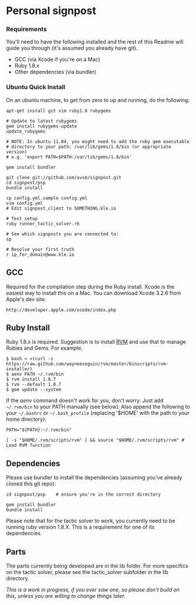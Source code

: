 # Personal signpost

### Requirements

You'll need to have the following installed and the rest of this Readme will guide you through 
(it's assumed you already have git).

- GCC (via Xcode if you're on a Mac)
- Ruby 1.8.x
- Other dependencies (via bundler)

### Ubuntu Quick Install

On an ubuntu machine, to get from zero to up and running, do the following:

    apt-get install git vim ruby1.8 rubygems

    # Update to latest rubygems
    gem install rubygems-update
    update_rubygems

    # NOTE: In ubuntu 11.04, you might need to add the ruby gem executable
    # directory to your path: /var/lib/gems/1.8/bin (or appropriate version)
    # e.g. 'export PATH=$PATH:/var/lib/gems/1.8/bin'

    gem install bundler

    git clone git://github.com/avsm/signpost.git
    cd signpost/psp
    bundle install

    cp config.yml.sample config.yml
    vim config.yml
    # Edit signpost_client to SOMETHING.kle.io
    
    # Test setup
    ruby runner_tactic_solver.rb

    # See which signposts you are connected to:
    sp

    # Resolve your first truth
    r ip_for_domain@www.kle.io

## GCC

Required for the compilation step during the Ruby install. Xcode is the easiest way to install 
this on a Mac. You can download Xcode 3.2.6 from Apple's dev site.

	http://developer.apple.com/xcode/index.php

## Ruby Install

Ruby 1.8.x is required.  Suggestion is to install [RVM](http://beginrescueend.com/)
and use that to manage Rubies and Gems.  For example,

    $ bash < <(curl -s https://raw.github.com/wayneeseguin/rvm/master/binscripts/rvm-installer)
    $ aenv PATH ~/.rvm/bin
    $ rvm install 1.8.7
    $ rvm --default 1.8.7
    $ gem update --system

If the *aenv* command doesn't work for you, don't worry. Just add `~/.rvm/bin` to your PATH manually 
(see below). Also append the following to your `~/.bashrc` or `~/.bash_profile` (replacing '$HOME' 
with the path to your home directory):

	PATH="${PATH}:~/.rvm/bin"

    [ -s "$HOME/.rvm/scripts/rvm" ] && source "$HOME/.rvm/scripts/rvm" # Load RVM function

## Dependencies

Please use bundler to install the dependencies
(assuming you've already cloned this git repo):

    cd signpost/psp    # ensure you're in the correct directory
    
    gem install bundler
    bundle install

Please note that for the tactic solver to work, you currently need
to be running ruby version 1.8.X. This is a requirement for one of
its dependencies.

## Parts

The parts currently being developed are in the lib folder.
For more specifics on the tactic solver, please see the tactic_solver
subfolder in the lib directory.

*This is a work in progress, if you ever saw one, so please don't
build on this, unless you are willing to change things later.*
